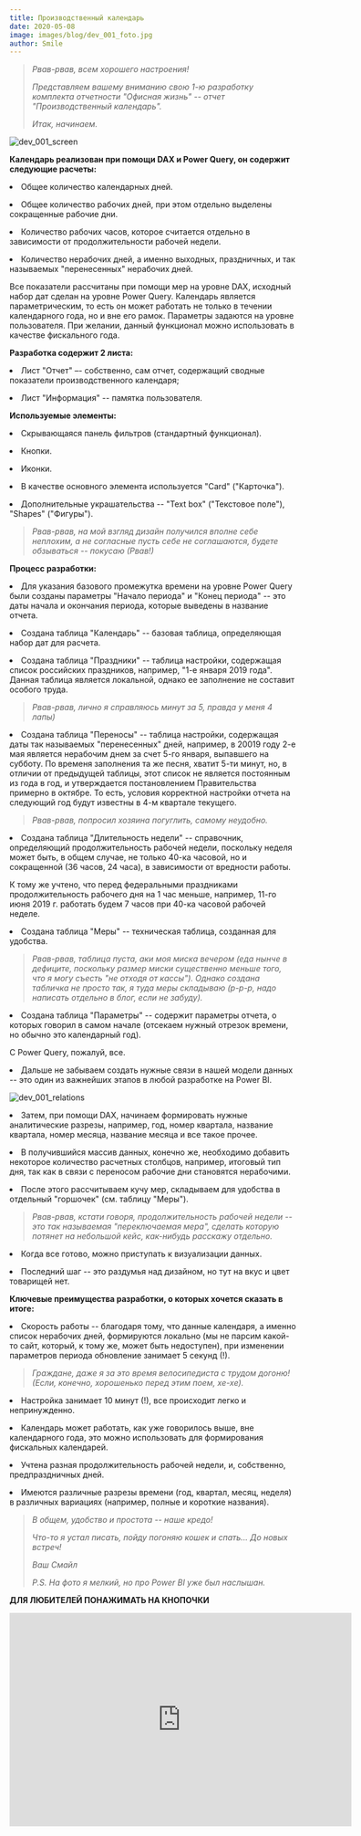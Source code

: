 ```yaml
---
title: Производственный календарь
date: 2020-05-08
image: images/blog/dev_001_foto.jpg
author: Smile
---
```


> *Рвав-рвав, всем хорошего настроения!*
>
> *Представляем вашему вниманию свою 1-ю разработку комплекта отчетности "Офисная жизнь" -- отчет "Производственный календарь".*
>
> *Итак, начинаем.*

![dev_001_screen](https://kkadikin.ru/images/blog/dev_001_screen.jpg)


**Календарь реализован при помощи DAX и Power Query, он содержит следующие расчеты:**

**<li>** Общее количество календарных дней.

**<li>** Общее количество рабочих дней, при этом отдельно выделены сокращенные рабочие дни.

**<li>** Количество рабочих часов, которое считается отдельно в зависимости от продолжительности рабочей недели.

**<li>** Количество нерабочих дней, а именно выходных, праздничных, и так называемых "перенесенных" нерабочих дней.

Все показатели рассчитаны при помощи мер на уровне DAX, исходный набор дат сделан на уровне Power Query. Календарь является параметрическим, то есть он может работать не только в течении календарного года, но и вне его рамок. Параметры задаются на уровне пользователя. При желании, данный функционал можно использовать в качестве фискального года.


**Разработка содержит 2 листа:**

**<li>** Лист "Отчет" –- собственно, сам отчет, содержащий сводные показатели производственного календаря;

**<li>** Лист "Информация" -- памятка пользователя.


**Используемые элементы:**

**<li>** Скрывающаяся панель фильтров (стандартный функционал).

**<li>** Кнопки.

**<li>** Иконки.

**<li>** В качестве основного элемента используется "Card" ("Карточка").

**<li>** Дополнительные украшательства -- "Text box" ("Текстовое поле"), "Shapes" ("Фигуры").

> *Рвав-рвав, на мой взгляд дизайн получился вполне себе неплохим, а не согласные пусть себе не соглашаются, будете обзываться -- покусаю (Рвав!)*


**Процесс разработки:**

**<li>** Для указания базового промежутка времени на уровне Power Query были созданы параметры "Начало периода" и "Конец периода" -- это даты начала и окончания периода, которые выведены в название отчета.

**<li>** Создана таблица "Календарь" -- базовая таблица, определяющая набор дат для расчета.

**<li>** Создана таблица "Праздники" -- таблица настройки, содержащая список российских праздников, например, "1-е января 2019 года". Данная таблица является локальной, однако ее заполнение не составит особого труда.

> *Рвав-рвав, лично я справляюсь минут за 5, правда у меня 4 лапы)*

**<li>** Создана таблица "Переносы" -- таблица настройки, содержащая даты так называемых "перенесенных" дней, например, в 20019 году 2-е мая является нерабочим днем за счет 5-го января, выпавшего на субботу. По временя заполнения та же песня, хватит 5-ти минут, но, в отличии от предыдущей таблицы, этот список не является постоянным из года в год, и утверждается постановлением Правительства примерно в октябре. То есть, условия корректной настройки отчета на следующий год будут известны в 4-м квартале текущего.

> *Рвав-рвав, попросил хозяина погуглить, самому неудобно.*

**<li>** Создана таблица "Длительность недели" -- справочник, определяющий продолжительность рабочей недели, поскольку неделя может быть, в общем случае, не только 40-ка часовой, но и сокращенной (36 часов, 24 часа), в зависимости от вредности работы. 

К тому же учтено, что перед федеральными праздниками продолжительность рабочего дня на 1 час меньше, например, 11-го июня 2019 г. работать будем 7 часов при 40-ка часовой рабочей неделе.

**<li>** Создана таблица "Меры" -- техническая таблица, созданная для удобства.

> *Рвав-рвав, таблица пуста, аки моя миска вечером (еда нынче в дефиците, поскольку размер миски существенно меньше того, что я могу съесть "не отходя от кассы"). Однако создана табличка не просто так, я туда меры складываю (р-р-р, надо написать отдельно в блог, если не забуду).*

**<li>** Создана таблица "Параметры" -- содержит параметры отчета, о которых говорил в самом начале (отсекаем нужный отрезок времени, но обычно это календарный год). 

С Power Query, пожалуй, все.

**<li>** Дальше не забываем создать нужные связи в нашей модели данных -- это один из важнейших этапов в любой разработке на Power BI.

![dev_001_relations](https://kkadikin.ru/images/blog/dev_001_relations.jpg)

**<li>** Затем, при помощи DAX, начинаем формировать нужные аналитические разрезы, например, год, номер квартала, название квартала, номер месяца, название месяца и все такое прочее.

**<li>** В получившийся массив данных, конечно же, необходимо добавить некоторое количество расчетных столбцов, например, итоговый тип дня, так как в связи с переносом рабочие дни становятся нерабочими.

**<li>** После этого рассчитываем кучу мер, складываем для удобства в отдельный "горшочек" (см. таблицу "Меры").

> *Рвав-рвав, кстати говоря, продолжительность рабочей недели -- это так называемая "переключаемая мера", сделать которую потянет на небольшой кейс, как-нибудь расскажу отдельно.*

**<li>** Когда все готово, можно приступать к визуализации данных.

**<li>** Последний шаг -- это раздумья над дизайном, но тут на вкус и цвет товарищей нет.



**Ключевые преимущества разработки, о которых хочется сказать в итоге:**

**<li>** Скорость работы -- благодаря тому, что данные календаря, а именно список нерабочих дней, формируются локально (мы не парсим какой-то сайт, который, к тому же, может быть недоступен), при изменении параметров периода обновление занимает 5 секунд (!). 

> *Граждане, даже я за это время велосипедиста с трудом догоню! (Если, конечно, хорошенько перед этим поем, хе-хе).*

**<li>** Настройка занимает 10 минут (!), все происходит легко и непринужденно.

**<li>** Календарь может работать, как уже говорилось выше, вне календарного года, это можно использовать для формирования фискальных календарей.

**<li>** Учтена разная продолжительность рабочей недели, и, собственно, предпраздничных дней.

**<li>** Имеются различные разрезы времени (год, квартал, месяц, неделя) в различных вариациях (например, полные и короткие названия).



> *В общем, удобство и простота -- наше кредо!*
>
> *Что-то я устал писать, пойду погоняю кошек и спать... До новых встреч!*
>
> *Ваш Смайл*
>
> *P.S. На фото я мелкий, но про Power BI уже был наслышан.*


**ДЛЯ ЛЮБИТЕЛЕЙ ПОНАЖИМАТЬ НА КНОПОЧКИ**

<iframe width="600" height="373.5" src="https://app.powerbi.com/view?r=eyJrIjoiMmVjY2Q2MmYtNTdkNC00NGVlLTg0MjMtZjZlMDMwYzVjMzEyIiwidCI6IjE4YjFiOTZhLTk0MTQtNDE3MC1iNmNhLTZkODU3NTJlNTZmOCIsImMiOjZ9" frameborder="0" allowFullScreen="true"></iframe>